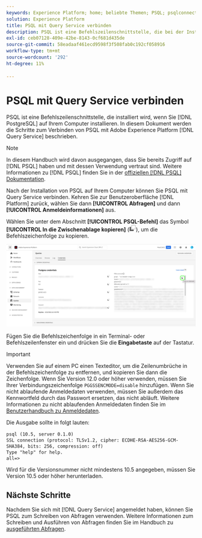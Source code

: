 ```yaml
---
keywords: Experience Platform; home; beliebte Themen; PSQL; psqlconnect zu Query Service; Query Service; Query Service
solution: Experience Platform
title: PSQL mit Query Service verbinden
description: PSQL ist eine Befehlszeilenschnittstelle, die bei der Installation von PostgreSQL auf Ihrem Computer bereitgestellt wird. Sie können es installieren, indem Sie die nachfolgenden Anweisungen befolgen.
exl-id: ceb07128-409e-42be-8143-0cf681d435de
source-git-commit: 58eadaaf461ecd9598f3f508fab0c192cf058916
workflow-type: tm+mt
source-wordcount: '292'
ht-degree: 11%

---
```


# PSQL mit Query Service verbinden

PSQL ist eine Befehlszeilenschnittstelle, die installiert wird, wenn Sie [!DNL PostgreSQL] auf Ihrem Computer installieren. In diesem Dokument werden die Schritte zum Verbinden von PSQL mit Adobe Experience Platform [!DNL Query Service] beschrieben.

>[!NOTE]
>
> In diesem Handbuch wird davon ausgegangen, dass Sie bereits Zugriff auf [!DNL PSQL] haben und mit dessen Verwendung vertraut sind. Weitere Informationen zu [!DNL PSQL] finden Sie in der [offiziellen [!DNL PSQL] Dokumentation](https://www.postgresql.org/docs/current/app-psql.html).

Nach der Installation von PSQL auf Ihrem Computer können Sie PSQL mit Query Service verbinden. Kehren Sie zur Benutzeroberfläche [!DNL Platform] zurück, wählen Sie dann **[!UICONTROL Abfragen]** und dann **[!UICONTROL Anmeldeinformationen]** aus.

Wählen Sie unter dem Abschnitt **[!UICONTROL PSQL-Befehl]** das Symbol **[!UICONTROL In die Zwischenablage kopieren]** (![Symbol &quot;Kopieren&quot;](../images/clients/psql/copy-icon.png)), um die Befehlszeichenfolge zu kopieren.

![Die Registerkarte &quot;Dashboard-Anmeldedaten für Abfragen&quot;mit dem Kopiersymbol ist hervorgehoben.](../images/clients/psql/connect-bi.png)

Fügen Sie die Befehlszeichenfolge in ein Terminal- oder Befehlszeilenfenster ein und drücken Sie die **Eingabetaste** auf der Tastatur.

>[!IMPORTANT]
>
>Verwenden Sie auf einem PC einen Texteditor, um die Zeilenumbrüche in der Befehlszeichenfolge zu entfernen, und kopieren Sie dann die Zeichenfolge. Wenn Sie Version 12.0 oder höher verwenden, müssen Sie Ihrer Verbindungszeichenfolge `PGGSSENCMODE=disable` hinzufügen. Wenn Sie nicht ablaufende Anmeldedaten verwenden, müssen Sie außerdem das Kennwortfeld durch das Passwort ersetzen, das nicht abläuft. Weitere Informationen zu nicht ablaufenden Anmeldedaten finden Sie im [Benutzerhandbuch zu Anmeldedaten](../ui/credentials.md).

Die Ausgabe sollte in folgt lauten:

```shell
psql (10.5, server 0.1.0)
SSL connection (protocol: TLSv1.2, cipher: ECDHE-RSA-AES256-GCM-SHA384, bits: 256, compression: off)
Type "help" for help.
all=>
```

Wird für die Versionsnummer nicht mindestens 10.5 angegeben, müssen Sie Version 10.5 oder höher herunterladen.

## Nächste Schritte

Nachdem Sie sich mit [!DNL Query Service] angemeldet haben, können Sie PSQL zum Schreiben von Abfragen verwenden. Weitere Informationen zum Schreiben und Ausführen von Abfragen finden Sie im Handbuch zu [ausgeführten Abfragen](../best-practices/writing-queries.md).
